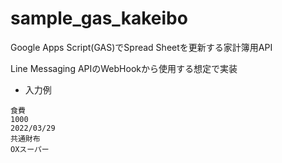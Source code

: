 # sample_gas_kakeibo

Google Apps Script(GAS)でSpread Sheetを更新する家計簿用API

Line Messaging APIのWebHookから使用する想定で実装


- 入力例
```
食費
1000
2022/03/29
共通財布
OXスーパー
```
